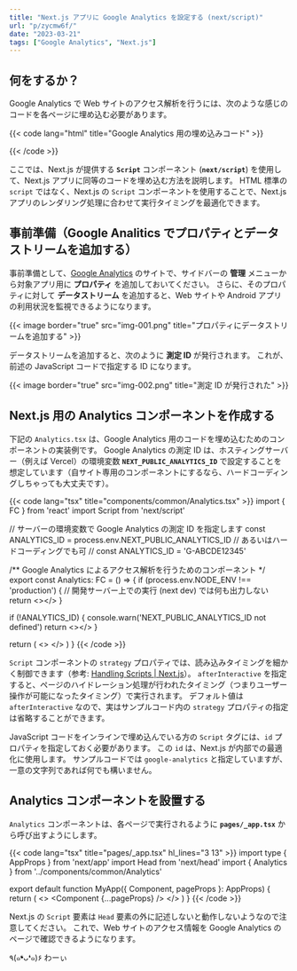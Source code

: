 ```yaml
---
title: "Next.js アプリに Google Analytics を設定する (next/script)"
url: "p/zycmw6f/"
date: "2023-03-21"
tags: ["Google Analytics", "Next.js"]
---
```


何をするか？
----

Google Analytics で Web サイトのアクセス解析を行うには、次のような感じのコードを各ページに埋め込む必要があります。

{{< code lang="html" title="Google Analytics 用の埋め込みコード" >}}
<!-- Google tag (gtag.js) -->
<script async src="https://www.googletagmanager.com/gtag/js?id=G-ABCDE12345"></script>
<script>
  window.dataLayer = window.dataLayer || [];
  function gtag(){dataLayer.push(arguments);}
  gtag('js', new Date());
  gtag('config', 'G-ABCDE12345');
</script>
{{< /code >}}

ここでは、Next.js が提供する __`Script`__ コンポーネント (__`next/script`__) を使用して、Next.js アプリに同等のコードを埋め込む方法を説明します。
HTML 標準の `script` ではなく、Next.js の `Script` コンポーネントを使用することで、Next.js アプリのレンダリング処理に合わせて実行タイミングを最適化できます。


事前準備（Google Analitics でプロパティとデータストリームを追加する）
----

事前準備として、[Google Analytics](https://analytics.google.com/) のサイトで、サイドバーの __管理__ メニューから対象アプリ用に __プロパティ__ を追加しておいてください。
さらに、そのプロパティに対して __データストリーム__ を追加すると、Web サイトや Android アプリの利用状況を監視できるようになります。

{{< image border="true" src="img-001.png" title="プロパティにデータストリームを追加する" >}}

データストリームを追加すると、次のように __測定 ID__ が発行されます。
これが、前述の JavaScript コードで指定する ID になります。

{{< image border="true" src="img-002.png" title="測定 ID が発行された" >}}


Next.js 用の Analytics コンポーネントを作成する
----

下記の `Analytics.tsx` は、Google Analytics 用のコードを埋め込むためのコンポーネントの実装例です。
Google Analytics の測定 ID は、ホスティングサーバー（例えば Vercel）の環境変数 __`NEXT_PUBLIC_ANALYTICS_ID`__ で設定することを想定しています（自サイト専用のコンポーネントにするなら、ハードコーディングしちゃっても大丈夫です）。

{{< code lang="tsx" title="components/common/Analytics.tsx" >}}
import { FC } from 'react'
import Script from 'next/script'

// サーバーの環境変数で Google Analytics の測定 ID を指定します
const ANALYTICS_ID = process.env.NEXT_PUBLIC_ANALYTICS_ID
// あるいはハードコーディングでも可
// const ANALYTICS_ID = 'G-ABCDE12345'

/** Google Analytics によるアクセス解析を行うためのコンポーネント */
export const Analytics: FC = () => {
  if (process.env.NODE_ENV !== 'production') {
    // 開発サーバー上での実行 (next dev) では何も出力しない
    return <></>
  }

  if (!ANALYTICS_ID) {
    console.warn('NEXT_PUBLIC_ANALYTICS_ID not defined')
    return <></>
  }

  return (
    <>
      <Script
        src="https://www.googletagmanager.com/gtag/js?id=${ANALYTICS_ID}"
        strategy="afterInteractive"
      />
      <Script id="google-analytics" strategy="afterInteractive">
        {`
          window.dataLayer = window.dataLayer || [];
          function gtag(){dataLayer.push(arguments);}
          gtag('js', new Date());
          gtag('config', '${ANALYTICS_ID}');
        `}
      </Script>
    </>
  )
}
{{< /code >}}

`Script` コンポーネントの `strategy` プロパティでは、読み込みタイミングを細かく制御できます（参考: [Handling Scripts | Next.js](https://nextjs.org/docs/basic-features/script#strategy)）。
`afterInteractive` を指定すると、ページのハイドレーション処理が行われたタイミング（つまりユーザー操作が可能になったタイミング）で実行されます。
デフォルト値は `afterInteractive` なので、実はサンプルコード内の `strategy` プロパティの指定は省略することができます。

JavaScript コードをインラインで埋め込んでいる方の `Script` タグには、`id` プロパティを指定しておく必要があります。
この `id` は、Next.js が内部での最適化に使用します。
サンプルコードでは `google-analytics` と指定していますが、一意の文字列であれば何でも構いません。


Analytics コンポーネントを設置する
----

`Analytics` コンポーネントは、各ページで実行されるように __`pages/_app.tsx`__ から呼び出すようにします。

{{< code lang="tsx" title="pages/_app.tsx" hl_lines="3 13" >}}
import type { AppProps } from 'next/app'
import Head from 'next/head'
import { Analytics } from '../components/common/Analytics'

export default function MyApp({ Component, pageProps }: AppProps) {
  return (
    <>
      <Head>
        <meta charSet="utf-8" />
        <meta name="viewport" content="initial-scale=1, width=device-width" />
        <title>Awesome website</title>
      </Head>
      <Analytics />
      <Component {...pageProps} />
    </>
  )
}
{{< /code >}}

Next.js の `Script` 要素は `Head` 要素の外に記述しないと動作しないようなので注意してください。
これで、Web サイトのアクセス情報を Google Analytics のページで確認できるようになります。

٩(๑❛ᴗ❛๑)۶ わーぃ

